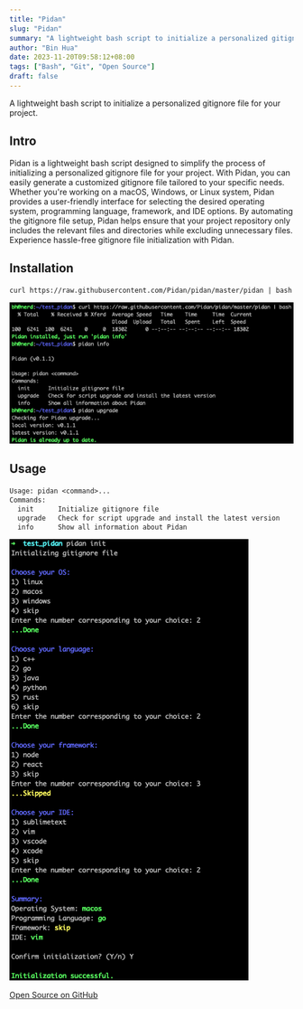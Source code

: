 ```yaml
---
title: "Pidan"
slug: "Pidan"
summary: "A lightweight bash script to initialize a personalized gitignore file for your project. "
author: "Bin Hua"
date: 2023-11-20T09:58:12+08:00
tags: ["Bash", "Git", "Open Source"]
draft: false
---
```


A lightweight bash script to initialize a personalized gitignore file for your project.

## Intro

Pidan is a lightweight bash script designed to simplify the process of initializing a personalized gitignore file for your project. With Pidan, you can easily generate a customized gitignore file tailored to your specific needs. Whether you're working on a macOS, Windows, or Linux system, Pidan provides a user-friendly interface for selecting the desired operating system, programming language, framework, and IDE options. By automating the gitignore file setup, Pidan helps ensure that your project repository only includes the relevant files and directories while excluding unnecessary files. Experience hassle-free gitignore file initialization with Pidan.

## Installation

```
curl https://raw.githubusercontent.com/Pidan/pidan/master/pidan | bash
```

![](https://github.com/Pidan/pidan/raw/main/screenshots/screenshots_install_info_upgrade.png)

## Usage

```
Usage: pidan <command>...
Commands:
  init      Initialize gitignore file
  upgrade   Check for script upgrade and install the latest version
  info      Show all information about Pidan
```

![](https://github.com/Pidan/pidan/raw/main/screenshots/screenshots_init.png)

[Open Source on GitHub](https://github.com/pidan)